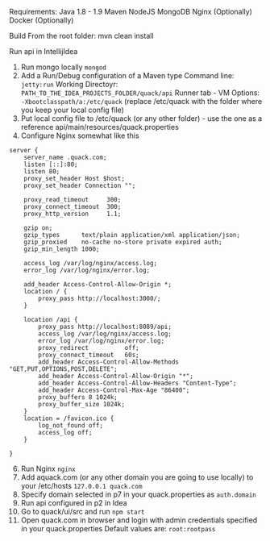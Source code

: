 Requirements:
Java 1.8 - 1.9
Maven
NodeJS
MongoDB
Nginx (Optionally)
Docker (Optionally)

Build
From the root folder:
mvn clean install 

Run api in IntellijIdea
1. Run mongo locally
```mongod```
2. Add a Run/Debug configuration of a Maven type
Command line: ```jetty:run```
Working Directoyr: ```PATH_TO_THE_IDEA_PROJECTS_FOLDER/quack/api```
Runner tab - VM Options: ```-Xbootclasspath/a:/etc/quack``` 
(replace /etc/quack with the folder where you keep your local config file)
3. Put local config file to /etc/quack (or any other folder) - use the one as a reference api/main/resources/quack.properties
4. Configure Nginx somewhat like this
```
server {
    server_name .quack.com;
    listen [::]:80;
    listen 80;
    proxy_set_header Host $host;
    proxy_set_header Connection "";
        
    proxy_read_timeout     300;
    proxy_connect_timeout  300;
    proxy_http_version     1.1;

    gzip on;
    gzip_types      text/plain application/xml application/json;
    gzip_proxied    no-cache no-store private expired auth;
    gzip_min_length 1000;

    access_log /var/log/nginx/access.log;
    error_log /var/log/nginx/error.log;

    add_header Access-Control-Allow-Origin *;
    location / {
        proxy_pass http://localhost:3000/;
    }
    
    location /api {
        proxy_pass http://localhost:8089/api;
        access_log /var/log/nginx/access.log;
        error_log /var/log/nginx/error.log;
        proxy_redirect          off;
        proxy_connect_timeout   60s;
        add_header Access-Control-Allow-Methods "GET,PUT,OPTIONS,POST,DELETE";
        add_header Access-Control-Allow-Origin "*";
        add_header Access-Control-Allow-Headers "Content-Type";
        add_header Access-Control-Max-Age "86400";
        proxy_buffers 8 1024k;  
        proxy_buffer_size 1024k;
    }
    location = /favicon.ico {
        log_not_found off;
        access_log off;
    }

}
```
6. Run Nginx
```nginx```
7. Add aquack.com (or any other domain you are going to use locally) to your /etc/hosts
```127.0.0.1 quack.com```
8. Specify domain selected in p7 in your quack.properties as ```auth.domain```
9. Run api configured in p2 in Idea
10. Go to quack/ui/src and run 
```npm start```
11. Open quack.com in browser and login with admin credentials specified in your quack.properties
Default values are: 
```root:rootpass```

